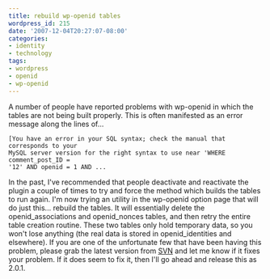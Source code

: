 ```yaml
---
title: rebuild wp-openid tables
wordpress_id: 215
date: '2007-12-04T20:27:07-08:00'
categories:
- identity
- technology
tags:
- wordpress
- openid
- wp-openid
---
```

A number of people have reported problems with wp-openid in which the tables are not being built properly.  This is
often manifested as an error message along the lines of...

    [You have an error in your SQL syntax; check the manual that corresponds to your 
    MySQL server version for the right syntax to use near 'WHERE comment_post_ID = 
    '12' AND openid = 1 AND ...

In the past, I've recommended that people deactivate and reactivate the plugin a couple of times to try and force the
method which builds the tables to run again.  I'm now trying an utility in the wp-openid option page that will do just
this... rebuild the tables.  It will essentially delete the openid_associations and openid_nonces tables, and then retry
the entire table creation routine.  These two tables only hold temporary data, so you won't lose anything (the real data
is stored in openid_identities and elsewhere).  If you are one of the unfortunate few that have been having this
problem, please grab the latest version from [SVN][] and let me know if it fixes your problem.  If it does seem to fix
it, then I'll go ahead and release this as 2.0.1.

[SVN]: http://svn.wp-plugins.org/openid/trunk/
